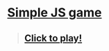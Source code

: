 # [Simple JS game](https://kuzniakers.github.io/GraJS/)
> ## [Click to play!](https://kuzniakers.github.io/GraJS/)
